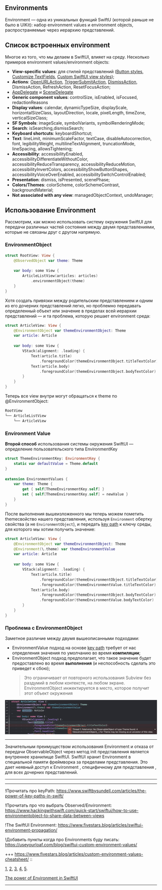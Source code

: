 ## Environments

Environment — одна из уникальных функций SwiftU (которой раньше не было в UIKit): набор environment values и environment objects, распространяемые через иерархию представлений.

## Список встроенных environment

Многое из того, что мы делаем в SwiftUI, влияет на среду. Несколько примеров environment values/environment objects:

* **View-specific values**: для стилей представлений ([Button styles](https://www.fivestars.blog/articles/button-styles/), [Customize TextFields](https://www.fivestars.blog/articles/how-to-customize-textfields/), [Custom SwiftUI view styles](https://www.fivestars.blog/articles/custom-view-styles/));
* **Actions**: [OpenURLAction](https://www.fivestars.blog/articles/openurl-openurlaction/), [TriggerSubmitAction](https://www.fivestars.blog/articles/onsubmit/), [DismissAction](https://nilcoalescing.com/blog/UsingTheDismissActionFromTheSwiftUIEnvironment/), DismissAction, RefreshAction, ResetFocusAction;
* [AppDelegate](https://www.fivestars.blog/articles/app-delegate-scene-delegate-swiftui/#:~:text=depending%20on%20both-,delegates,-%3A) и [SceneDelegate](https://www.fivestars.blog/articles/app-delegate-scene-delegate-swiftui/#:~:text=approach%20takes%20priority.-,Scene,-delegate%20access%20via)
* **Generic component values**: controlSize, isEnabled, isFocused, redactionReasons
* **Display values**: calendar, dynamicTypeSize, displayScale, horizontalSizeClass, layoutDirection, locale, pixelLength, timeZone, verticalSizeClass;
* **SF Symbols**: imageScale, symbolVariants, symbolRenderingMode;
* **Search**: isSearching,dismissSearch;
* **Keyboard shortcuts**: keyboardShortcut;
* **Text**: lineLimit, minimumScaleFactor, textCase, disableAutocorrection, font, legibilityWeight, multilineTextAlignment, truncationMode, lineSpacing, allowsTightening;
* **Accessibility**: accessibilityEnabled, accessibilityDifferentiateWithoutColor, accessibilityReduceTransparency, accessibilityReduceMotion, accessibilityInvertColors, accessibilityShowButtonShapes, accessibilityVoiceOverEnabled, accessibilitySwitchControlEnabled;
* **Presentation**: dismiss, isPresented, scenePhase;
* **Colors/Themes**: colorScheme, colorSchemeContrast, backgroundMaterial;
* **Not associated with any view**: managedObjectContext, undoManager;

## Использование Environment

Рассмотрим, как можно использовать систему окружения SwiftUI для передачи различных частей состояния между двумя представлениями, которые не связаны друг с другом напрямую. 

### EnvironmentObject

```swift
struct RootView: View {
    @ObservedObject var theme: Theme

    var body: some View {
        ArticleListView(articles: articles)
            .environmentObject(theme)
    }
}
```

Хотя создать привязки между родительским представлением и одним из его дочерних представлений легко, но проблемно передавать определенный объект или значение в пределах всей иерархии представлений — и та проблема, которую решает environment среда:

```swift
struct ArticleView: View {
    @EnvironmentObject var themeEnvironmentObject: Theme
    var article: Article

    var body: some View {
        VStack(alignment: .leading) {
            Text(article.title)
                .foregroundColor(themeEnvironmentObject.titleTextColor)
            Text(article.body)
                .foregroundColor(themeEnvironmentObject.bodyTextColor)
        }
    }
}
```

Теперь все view внутри могут обращаться к theme по @EnvironmentObject:
```swift
RootView
└── ArticleListView
    └── ArticleView
```

### Environment Value

**Второй способ** использования системы окружения SwiftUI — определение пользовательского типа EnvironmentKey
```swift
struct ThemeEnvironmentKey: EnvironmentKey {
    static var defaultValue = Theme.default
}

extension EnvironmentValues {
    var theme: Theme {
        get { self[ThemeEnvironmentKey.self] }
        set { self[ThemeEnvironmentKey.self] = newValue }
    }
}
```

После выполнения вышеизложенного мы теперь можем пометить themeсвойство нашего представления, используя `Environment` обертку свойства (а не `EnvironmentObject`), и передать [key path](https://www.swiftbysundell.com/articles/the-power-of-key-paths-in-swift/) к ключу среды, для которого мы хотим получить значение:

```swift
struct ArticleView: View {
    @EnvironmentObject var themeEnvironmentObject: Theme
    @Environment(\.theme) var themeEnvironmentValue
    var article: Article

    var body: some View {
        VStack(alignment: .leading) {
            Text(article.title)
                .foregroundColor(themeEnvironmentObject.titleTextColor)
                .foregroundColor(themeEnvironmentValue.titleTextColor)
            Text(article.body)
                .foregroundColor(themeEnvironmentObject.bodyTextColor)
                .foregroundColor(themeEnvironmentValue.bodyTextColor)
        }
    }
}
```


### Проблема с EnvironmentObject

Заметное различие между двумя вышеописанными подходами: 
* EnvironmentValue подход на основе [key path](https://www.swiftbysundell.com/articles/the-power-of-key-paths-in-swift/) требует от нас определения значения по умолчанию во время **компиляции**;
* EnvironmentObject подход предполагает, что такое значение будет предоставлено во время **выполнения** (и неспособность сделать это приведет к сбою);
    > Это ограничивает от повторного использования Subview без раздумий в любом контексте, на любом экране. EnvironmentObject инжектируется в место, которое получит этот объект окружения

![ThemeEnvironmentObject](https://github.com/eldaroid/pictures/blob/master/iOSWiki/Frameworks/SwiftUI/themeEnvironmentObject.png?raw=true)



---



Значительным преимуществом использования Environment и отказа от передачи ObservableObject через метод init представления является внутреннее хранилище SwiftUI. SwiftUI хранит Environment в специальной памяти фреймворка за пределами представления. Это дает неявный доступ к Environment , специфичному для представления , для всех дочерних представлений.

---
---

!Прочитать про keyPath: https://www.swiftbysundell.com/articles/the-power-of-key-paths-in-swift/

!Прочитать про что выбрать Observed/Environment: https://www.hackingwithswift.com/quick-start/swiftui/how-to-use-environmentobject-to-share-data-between-views


!The SwiftUI Environment: https://www.fivestars.blog/articles/swiftui-environment-propagation/

!Добавить пункты когда про Environments буду писать: https://useyourloaf.com/blog/swiftui-custom-environment-values/

+++ https://www.fivestars.blog/articles/custom-environment-values-cheatsheet/ :: 

[1](https://www.fivestars.blog/articles/swiftui-environment-propagation/), [2](https://www.fivestars.blog/articles/swiftui-environment-propagation-2/), [3](https://www.fivestars.blog/articles/swiftui-environment-propagation-3/), [4](https://www.fivestars.blog/articles/environmentvalues/), [5](https://www.fivestars.blog/articles/how-to-define-environment-values/).

[The power of Environment in SwiftUI](https://swiftwithmajid.com/2019/08/21/the-power-of-environment-in-swiftui/)

---



